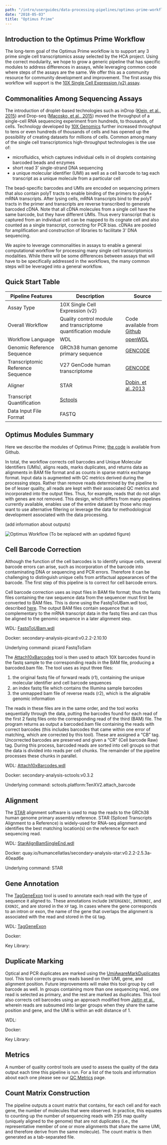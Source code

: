 ```yaml
---
path: "/intro/userguides/data-processing-pipelines/optimus-prime-workflow"
date: "2018-05-03"
title: "Optimus Prime"
---
```


## Introduction to the Optimus Prime Workflow

The long-term goal of the Optimus Prime workflow is to support any 3 prime single cell transcriptomics assay selected by the HCA project. Using the correct modularity, we hope to grow a generic pipeline that has specific modules to address differences in assays, while leveraging common code where steps of the assays are the same. We offer this as a community resource for community development and improvement. The first assay this workflow will support is the [10X Single Cell Expression (v2) assay](https://www.10xgenomics.com/solutions/single-cell).

## Commonalities Among Sequencing Assays

The introduction of droplet-based technologies such as inDrop ([Klein, et al., 2015](https://www.ncbi.nlm.nih.gov/pmc/articles/PMC4441768/)) and Drop-seq ([Macosko, et al., 2015](https://www.sciencedirect.com/science/article/pii/S0092867415005498)) moved the throughput of a single-cell RNA sequencing experiment from hundreds, to thousands, of cells. Technology developed by [10X Genomics](https://www.10xgenomics.com/) further increased throughput to tens or even hundreds of thousands of cells and has opened up the possibility of creating datasets for millions of cells. Common among many of the single cell transcriptomics high-throughput technologies is the use of:

* microfluidics, which captures individual cells in oil droplets containing barcoded beads and enzymes
* short read 3’ single-strand DNA sequencing 
* a unique molecular identifier (UMI) as well as a cell barcode to tag each transcript as a unique molecule from a particular cell 

The bead-specific barcodes and UMIs are encoded on sequencing primers that also contain polyT tracts to enable binding of the primers to polyA+ mRNA transcripts. After lysing cells, mRNA transcripts bind to the polyT tracts in the primer and transcripts are reverse transcribed to generate barcoded cDNA. Note that all cDNA molecules from a single cell have the same barcode, but they have different UMIs. Thus every transcript that is captured from an individual cell can be mapped to its cognate cell and also counted as a single transcript, correcting for PCR bias. cDNAs are pooled for amplification and construction of libraries to facilitate 3’ DNA sequencing.

We aspire to leverage commonalities in assays to enable a general computational workflow for processing many single cell transcriptomics modalities. While there will be some differences between assays that will have to be specifically addressed in the workflows, the many common steps will be leveraged into a general workflow.

## Quick Start Table

| Pipeline Features | Description | Source |
|-------------------|---------------------------------------------------------------|-----------------------|
|Assay Type | 10X Single Cell Expression (v2) |
| Overall Workflow  |Quality control module and transcriptome quantification module | Code available from [Github](https://github.com/HumanCellAtlas/skylab/blob/master/pipelines/optimus/Optimus.wdl) |
| Workflow Language |WDL          |[openWDL](https://github.com/openwdl/wdl)|
| Genomic Reference Sequence|GRCh38 human genome primary sequence|[GENCODE](https://www.gencodegenes.org/human/release_27.html)|
|Transcriptomic Reference Sequence |V27 GenCode human transcriptome |[GENCODE](https://www.gencodegenes.org/human/release_27.html)|
| Aligner           |STAR       |[Dobin, et al.,2013](https://www.ncbi.nlm.nih.gov/pmc/articles/PMC3530905/)|
| Transcript Quantification |[Sctools](https://github.com/HumanCellAtlas/sctools)        |                                              |                       |
|Data Input File Format | FASTQ      |                                              |                       |

## Optimus Modules Summary

Here we describe the modules of Optimus Prime; [the code](https://github.com/HumanCellAtlas/skylab/blob/master/pipelines/optimus/Optimus.wdl) is available from Github.

In total, the workflow corrects cell barcodes and Unique Molecular Identifiers (UMIs), aligns reads, marks duplicates, and returns data as alignments in BAM file format and as counts in sparse matrix exchange format. Input data is augmented with QC metrics derived during the processing steps. Rather than remove reads determined by the pipeline to be of lesser quality, all reads are kept with their associated QC metrics and incorporated into the output files. Thus, for example, reads that do not align with genes are not removed. This design, which differs from many pipelines currently available, enables use of the entire dataset by those who may want to use alternative filtering or leverage the data for methodological development associated with the data processing.

(add information about outputs)

![Optimus Workflow](_images/optimus_workflow.png) (To be replaced with an updated figure)

## Cell Barcode Correction

Although the function of the cell barcodes is to identify unique cells, several barcode errors can arise, such as incorporation of the barcode into contaminating DNA or sequencing and PCR errors. Therefore it can be challenging to distinguish unique cells from artifactual appearances of the barcode. The first step of this pipeline is to correct for cell barcode errors.

Cell barcode correction uses as input files in BAM file format; thus the fastq files containing the raw sequence data from the sequencer must first be converted to BAM files. This is done using the FastqToUBam.wdl tool, described [here](https://software.broadinstitute.org/gatk/documentation/tooldocs/4.0.3.0/picard_sam_FastqToSam.php). The output BAM files contain sequence that is complementary to the mRNA transcript data in the fastq files and can thus be aligned to the genomic sequence in a later alignment step.

WDL: [FastqToUBam.wdl](https://github.com/HumanCellAtlas/skylab/blob/master/library/tasks/FastqToUBam.wdl)

Docker: secondary-analysis-picard:v0.2.2-2.10.10

Underlying command: picard FastqToSam

The [Attach10xBarcodes](https://github.com/HumanCellAtlas/sctools) tool is then used to attach 10X barcodes found in the fastq sample to the corresponding reads in the BAM file, producing a barcoded.bam file. The tool uses as input three files: 
1) the original fastq file of forward reads (r1), containing the unique molecular identifier and cell barcode sequences 
2) an index fastq file which contains the Illumina sample barcodes
3) the unmapped bam file of reverse reads (r2), which is the alignable genomic information 

The reads in these files are in the same order, and the tool works sequentially through the data, putting the barcodes found for each read of the first 2 fastq files  onto the corresponding read of the third (BAM) file.  The program returns as output a barcoded.bam file containing the reads with correct barcodes (this includes barcodes that came within one error of matching, which are corrected by this tool). These are assigned a “CB” tag. Uncorrected barcodes are preserved and given a “CR” (Cell barcode Raw) tag. During this process, barcoded reads are sorted into cell groups so that the data is divided into reads per cell chunks. The remainder of the pipeline processes these chunks in parallel.

WDL: [Attach10xBarcodes.wdl](https://github.com/HumanCellAtlas/skylab/blob/master/library/tasks/Attach10xBarcodes.wdl)

Docker: secondary-analysis-sctools:v0.3.2

Underlying command: sctools.platform:TenXV2.attach_barcode

## Alignment

The [STAR](https://www.ncbi.nlm.nih.gov/pmc/articles/PMC3530905/) alignment software is used to map the reads to the GRCh38 human genome primary assembly reference. STAR (Spliced Transcripts Alignment to a Reference) is widely-used for RNA-seq alignment and identifies the best matching location(s) on the reference for each sequencing read.

WDL: [StarAlignBamSingleEnd.wdl](https://github.com/HumanCellAtlas/skylab/blob/master/library/tasks/StarAlignBamSingleEnd.wdl)

Docker: quay.io/humancellatlas/secondary-analysis-star:v0.2.2-2.5.3a-40ead6e

Underlying command: STAR


## Gene Annotation

The [TagGeneExon](https://github.com/HumanCellAtlas/skylab/blob/master/pipelines/optimus/Optimus.wdl) tool is used to annotate each read with the type of sequence it aligned to. These annotations include `INTERGENIC`, `INTRONIC`, and `EXONIC`, and are stored in the `XF` tag. In cases where the gene corresponds to an intron or exon, the name of the gene that overlaps the alignment is associated with the read and stored in the `GE` tag.

WDL: [TagGeneExon](https://github.com/HumanCellAtlas/skylab/blob/master/pipelines/optimus/Optimus.wdl)

Docker:

Key Library:


## Duplicate Marking

Optical and PCR duplicates are marked using the [UmiAwareMarkDuplicates](https://broadinstitute.github.io/picard/command-line-overview.html#MarkDuplicates) tool. This tool corrects groups reads based on their UMI, gene, and alignment position. Future improvements will make this tool group by cell barcode as well. In groups containing more than one sequencing read, one read is selected as primary, and the rest are marked as duplicates. This tool also corrects cell barcodes using an approach modified from [Jaitin et al.](), wherein reads are subsumed into larger groups when they share the same position and gene, and the UMI is within an edit distance of 1.

WDL: 

Docker:

Key Library:


## Metrics

A number of quality control tools are used to assess the quality of the data output each time this pipeline is run. For a list of the tools and information about each one please see our [QC Metrics](/intro/userguides/data-processing-pipelines/qc-mertics) page.

## Count Matrix Construction

The pipeline outputs a count matrix that contains, for each cell and for each gene, the number of molecules that were observed. In practice, this equates to counting up the number of sequencing reads with 255 map quality (uniquely aligned to the genome) that are not duplicates (i.e., the representative member of one or more alignments that share the same UMI, and therefore derive from the same molecule). The count matrix is then generated as a tab-separated file.
